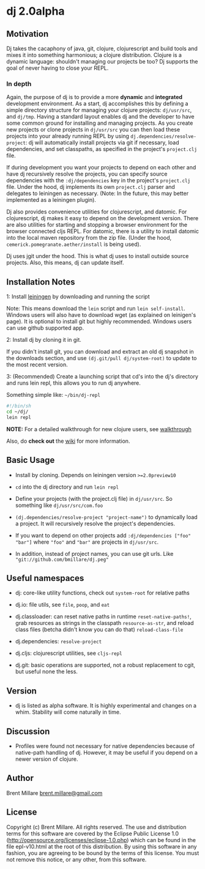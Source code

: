 # dj 2.0alpha

## Motivation

Dj takes the cacaphony of java, git, clojure, clojurescript and build tools and mixes it into something harmonious; a clojure distribution. Clojure is a dynamic language: shouldn't managing our projects be too? Dj supports the goal of never having to close your REPL.

### In depth

Again, the purpose of dj is to provide a more **dynamic** and **integrated** development environment. As a start, dj accomplishes this by defining a simple directory structure for managing your clojure projects: `dj/usr/src`, and `dj/tmp`. Having a standard layout enables dj and the developer to have some common ground for installing and managing projects. As you create new projects or clone projects in `dj/usr/src` you can then load these projects into your already running REPL by using `dj.dependencies/resolve-project`: dj will automatically install projects via git if necessary, load dependencies, and set classpaths, as specified in the project's `project.clj` file.

If during development you want your projects to depend on each other and have dj recursively resolve the projects, you can specify source dependencies with the `:dj/dependencies` key in the project's `project.clj` file. Under the hood, dj implements its own `project.clj` parser and delegates to leiningen as necessary. (Note: In the future, this may better implemented as a leiningen plugin).

Dj also provides convenience utilities for clojurescript, and datomic. For clojurescript, dj makes it easy to depend on the development version. There are also utilities for starting and stopping a browser environment for the browser connected cljs REPL. For datomic, there is a utility to install datomic into the local maven repository from the zip file. (Under the hood, `cemerick.pomegranate.aether/install` is being used).

Dj uses jgit under the hood. This is what dj uses to install outside source projects. Also, this means, dj can update itself.

## Installation Notes

1: Install [leiningen](https://github.com/technomancy/leiningen) by downloading and running the script

Note: This means download the `lein` script and run `lein self-install`. Windows users will also have to download wget (as explained on leinigen's page). It is optional to install git but highly recommended. Windows users can use github supported app.

2: Install dj by cloning it in git.

If you didn't install git, you can download and extract an old dj snapshot in the downloads section, and use `(dj.git/pull dj/system-root)` to update to the most recent version.

3: (Recommended) Create a launching script that cd's into the dj's directory and runs lein repl, this allows you to run dj anywhere.

   Something simple like:
   `~/bin/dj-repl`

```sh
#!/bin/sh
cd ~/dj/
lein repl
```

**NOTE:** For a detailed walkthrough for new clojure users, see [walkthrough](https://github.com/bmillare/dj/wiki/Walkthrough)

Also, do **check out** the [wiki](https://github.com/bmillare/dj/wiki) for more information.

## Basic Usage

 * Install by cloning. Depends on leiningen version `>=2.0preview10`

 * `cd` into the dj directory and run `lein repl`

 * Define your projects (with the project.clj file) in `dj/usr/src`. So something like `dj/usr/src/com.foo`

 * `(dj.dependencies/resolve-project "project-name")` to dynamically load a project. It will recursively resolve the project's dependencies.

 * If you want to depend on other projects add `:dj/dependencies ["foo" "bar"]` where `"foo"` and `"bar"` are projects in `dj/usr/src`.

 * In addition, instead of project names, you can use git urls. Like `"git://github.com/bmillare/dj.peg"`

## Useful namespaces

 * dj: core-like utility functions, check out `system-root` for relative paths

 * dj.io: file utils, see `file`, `poop`, and `eat`

 * dj.classloader: can reset native paths in runtime `reset-native-paths!`, grab resources as strings in the classpath `resource-as-str`, and reload class files (betcha didn't know you can do that) `reload-class-file`

 * dj.dependencies: `resolve-project`

 * dj.cljs: clojurescript utilities, see `cljs-repl`

 * dj.git: basic operations are supported, not a robust replacement to cgit, but useful none the less.

## Version

 * dj is listed as alpha software. It is highly experimental and changes on a whim. Stability will come naturally in time.

## Discussion

 * Profiles were found not necessary for native dependencies because of native-path handling of dj. However, it may be useful if you depend on a newer version of clojure.

## Author

Brent Millare
brent.millare@gmail.com

## License

Copyright (c) Brent Millare. All rights reserved. The use and distribution terms for this software are covered by the Eclipse Public License 1.0 (http://opensource.org/licenses/eclipse-1.0.php) which can be found in the file epl-v10.html at the root of this distribution. By using this software in any fashion, you are agreeing to be bound by the terms of this license. You must not remove this notice, or any other, from this software.